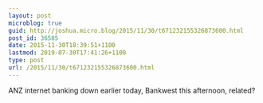 ```yaml
---
layout: post
microblog: true
guid: http://joshua.micro.blog/2015/11/30/t671232155326873600.html
post_id: 36585
date: 2015-11-30T18:39:51+1100
lastmod: 2019-07-30T17:41:26+1100
type: post
url: /2015/11/30/t671232155326873600.html
---
```

ANZ internet banking down earlier today, Bankwest this afternoon, related?
